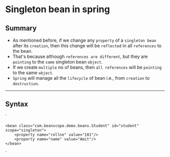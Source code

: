 # Singleton bean in spring

## Summary
- As mentioned before, if we change any `property` of a `singleton bean` after its `creation`, then this change will be `reflected` in all `references` to the bean.
- That's because although `references are different`, but they are `pointing` to the `same` singleton bean `object`.
- If we create `multiple` no of beans, then `all references` will be `pointing` to the same `object`.
- `Spring` will manage all the `lifecycle` of bean i.e., from `creation` to `destruction`.

---

## Syntax
`

    <bean class="com.beanscope.demo.beans.Student" id="student" scope="singleton">
        <property name="rollno" value="101"/>
        <property name="name" value="Amit"/>
    </bean>
`